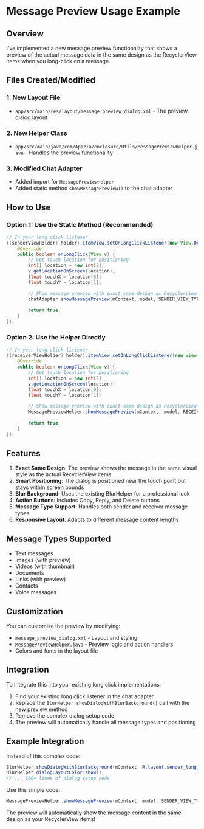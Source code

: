 # Message Preview Usage Example

## Overview
I've implemented a new message preview functionality that shows a preview of the actual message data in the same design as the RecyclerView items when you long-click on a message.

## Files Created/Modified

### 1. New Layout File
- `app/src/main/res/layout/message_preview_dialog.xml` - The preview dialog layout

### 2. New Helper Class
- `app/src/main/java/com/Appzia/enclosure/Utils/MessagePreviewHelper.java` - Handles the preview functionality

### 3. Modified Chat Adapter
- Added import for `MessagePreviewHelper`
- Added static method `showMessagePreview()` to the chat adapter

## How to Use

### Option 1: Use the Static Method (Recommended)
```java
// In your long click listener
((senderViewHolder) holder).itemView.setOnLongClickListener(new View.OnLongClickListener() {
    @Override
    public boolean onLongClick(View v) {
        // Get touch location for positioning
        int[] location = new int[2];
        v.getLocationOnScreen(location);
        float touchX = location[0];
        float touchY = location[1];

        // Show message preview with exact same design as RecyclerView
        chatAdapter.showMessagePreview(mContext, model, SENDER_VIEW_TYPE, touchX, touchY);
        
        return true;
    }
});
```

### Option 2: Use the Helper Directly
```java
// In your long click listener
((receiverViewHolder) holder).itemView.setOnLongClickListener(new View.OnLongClickListener() {
    @Override
    public boolean onLongClick(View v) {
        // Get touch location for positioning
        int[] location = new int[2];
        v.getLocationOnScreen(location);
        float touchX = location[0];
        float touchY = location[1];

        // Show message preview with exact same design as RecyclerView
        MessagePreviewHelper.showMessagePreview(mContext, model, RECEIVER_VIEW_TYPE, touchX, touchY);
        
        return true;
    }
});
```

## Features

1. **Exact Same Design**: The preview shows the message in the same visual style as the actual RecyclerView items
2. **Smart Positioning**: The dialog is positioned near the touch point but stays within screen bounds
3. **Blur Background**: Uses the existing BlurHelper for a professional look
4. **Action Buttons**: Includes Copy, Reply, and Delete buttons
5. **Message Type Support**: Handles both sender and receiver message types
6. **Responsive Layout**: Adapts to different message content lengths

## Message Types Supported

- Text messages
- Images (with preview)
- Videos (with thumbnail)
- Documents
- Links (with preview)
- Contacts
- Voice messages

## Customization

You can customize the preview by modifying:
- `message_preview_dialog.xml` - Layout and styling
- `MessagePreviewHelper.java` - Preview logic and action handlers
- Colors and fonts in the layout file

## Integration

To integrate this into your existing long click implementations:

1. Find your existing long click listener in the chat adapter
2. Replace the `BlurHelper.showDialogWithBlurBackground()` call with the new preview method
3. Remove the complex dialog setup code
4. The preview will automatically handle all message types and positioning

## Example Integration

Instead of this complex code:
```java
BlurHelper.showDialogWithBlurBackground(mContext, R.layout.sender_long_press_dialogue);
BlurHelper.dialogLayoutColor.show();
// ... 100+ lines of dialog setup code
```

Use this simple code:
```java
MessagePreviewHelper.showMessagePreview(mContext, model, SENDER_VIEW_TYPE, touchX, touchY);
```

The preview will automatically show the message content in the same design as your RecyclerView items!
